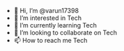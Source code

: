 - 👋 Hi, I’m @varun17398
- 👀 I’m interested in Tech
- 🌱 I’m currently learning Tech
- 💞️ I’m looking to collaborate on Tech
- 📫 How to reach me Tech

<!---
varun17398/varun17398 is a ✨ special ✨ repository because its `README.md` (this file) appears on your GitHub profile.
You can click the Preview link to take a look at your changes.
--->
